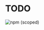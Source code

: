 # TODO

![npm (scoped)](https://img.shields.io/npm/v/@cloudcamp/aws-runtime?logo=npm&style=flat-square)
